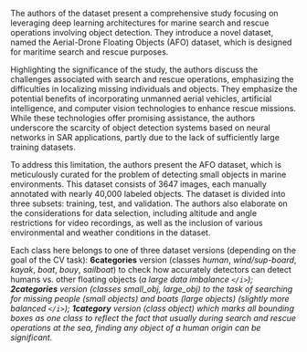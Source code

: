 The authors of the dataset present a comprehensive study focusing on leveraging deep learning architectures for marine search and rescue operations involving object detection. They introduce a novel dataset, named the Aerial-Drone Floating Objects (AFO) dataset, which is designed for maritime search and rescue purposes. 

Highlighting the significance of the study, the authors discuss the challenges associated with search and rescue operations, emphasizing the difficulties in localizing missing individuals and objects. They emphasize the potential benefits of incorporating unmanned aerial vehicles, artificial intelligence, and computer vision technologies to enhance rescue missions. While these technologies offer promising assistance, the authors underscore the scarcity of object detection systems based on neural networks in SAR applications, partly due to the lack of sufficiently large training datasets.

To address this limitation, the authors present the AFO dataset, which is meticulously curated for the problem of detecting small objects in marine environments. This dataset consists of 3647 images, each manually annotated with nearly 40,000 labeled objects. The dataset is divided into three subsets: training, test, and validation. The authors also elaborate on the considerations for data selection, including altitude and angle restrictions for video recordings, as well as the inclusion of various environmental and weather conditions in the dataset.

Each class here belongs to one of three dataset versions (depending on the goal of the CV task): **6categories** version (classes *human*, *wind/sup-board*, *kayak*, *boat*, *bouy*, *sailboat*) to check how accurately detectors can detect humans vs. other floating objects (<i>a large data imbalance `</i>`); **2categories** version (classes *small_obj*, *large_obj*) to the task of searching for missing people (small objects) and boats (large objects) (<i>slightly more balanced `</i>`); **1category** version (class *object*) which marks all bounding boxes as one class to reflect the fact that usually during search and rescue operations at the sea, finding any object of a human origin can be significant.
